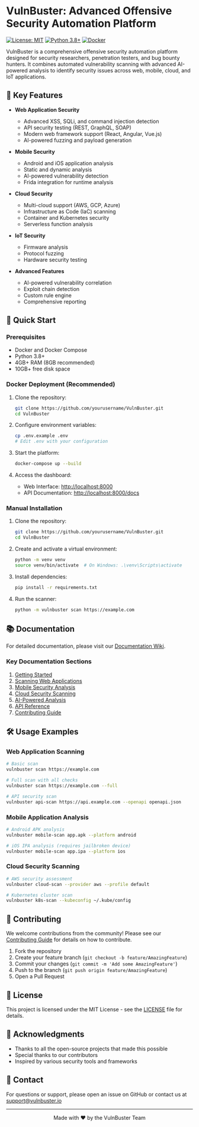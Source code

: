 # VulnBuster: Advanced Offensive Security Automation Platform

[![License: MIT](https://img.shields.io/badge/License-MIT-yellow.svg)](https://opensource.org/licenses/MIT)
[![Python 3.8+](https://img.shields.io/badge/python-3.8+-blue.svg)](https://www.python.org/downloads/)
[![Docker](https://img.shields.io/badge/Docker-2CA5E0?style=flat&logo=docker&logoColor=white)](https://www.docker.com/)

VulnBuster is a comprehensive offensive security automation platform designed for security researchers, penetration testers, and bug bounty hunters. It combines automated vulnerability scanning with advanced AI-powered analysis to identify security issues across web, mobile, cloud, and IoT applications.

## 🚀 Key Features

- **Web Application Security**
  - Advanced XSS, SQLi, and command injection detection
  - API security testing (REST, GraphQL, SOAP)
  - Modern web framework support (React, Angular, Vue.js)
  - AI-powered fuzzing and payload generation

- **Mobile Security**
  - Android and iOS application analysis
  - Static and dynamic analysis
  - AI-powered vulnerability detection
  - Frida integration for runtime analysis

- **Cloud Security**
  - Multi-cloud support (AWS, GCP, Azure)
  - Infrastructure as Code (IaC) scanning
  - Container and Kubernetes security
  - Serverless function analysis

- **IoT Security**
  - Firmware analysis
  - Protocol fuzzing
  - Hardware security testing

- **Advanced Features**
  - AI-powered vulnerability correlation
  - Exploit chain detection
  - Custom rule engine
  - Comprehensive reporting

## 🚀 Quick Start

### Prerequisites

- Docker and Docker Compose
- Python 3.8+
- 4GB+ RAM (8GB recommended)
- 10GB+ free disk space

### Docker Deployment (Recommended)

1. Clone the repository:
   ```bash
   git clone https://github.com/yourusername/VulnBuster.git
   cd VulnBuster
   ```

2. Configure environment variables:
   ```bash
   cp .env.example .env
   # Edit .env with your configuration
   ```

3. Start the platform:
   ```bash
   docker-compose up --build
   ```

4. Access the dashboard:
   - Web Interface: [http://localhost:8000](http://localhost:8000)
   - API Documentation: [http://localhost:8000/docs](http://localhost:8000/docs)

### Manual Installation

1. Clone the repository:
   ```bash
   git clone https://github.com/yourusername/VulnBuster.git
   cd VulnBuster
   ```

2. Create and activate a virtual environment:
   ```bash
   python -m venv venv
   source venv/bin/activate  # On Windows: .\venv\Scripts\activate
   ```

3. Install dependencies:
   ```bash
   pip install -r requirements.txt
   ```

4. Run the scanner:
   ```bash
   python -m vulnbuster scan https://example.com
   ```

## 📚 Documentation

For detailed documentation, please visit our [Documentation Wiki](https://github.com/yourusername/VulnBuster/wiki).

### Key Documentation Sections

1. [Getting Started](https://github.com/yourusername/VulnBuster/wiki/Getting-Started)
2. [Scanning Web Applications](https://github.com/yourusername/VulnBuster/wiki/Web-Application-Scanning)
3. [Mobile Security Analysis](https://github.com/yourusername/VulnBuster/wiki/Mobile-Security-Analysis)
4. [Cloud Security Scanning](https://github.com/yourusername/VulnBuster/wiki/Cloud-Security-Scanning)
5. [AI-Powered Analysis](https://github.com/yourusername/VulnBuster/wiki/AI-Powered-Analysis)
6. [API Reference](https://github.com/yourusername/VulnBuster/wiki/API-Reference)
7. [Contributing Guide](https://github.com/yourusername/VulnBuster/wiki/Contributing)

## 🛠️ Usage Examples

### Web Application Scanning
```bash
# Basic scan
vulnbuster scan https://example.com

# Full scan with all checks
vulnbuster scan https://example.com --full

# API security scan
vulnbuster api-scan https://api.example.com --openapi openapi.json
```

### Mobile Application Analysis
```bash
# Android APK analysis
vulnbuster mobile-scan app.apk --platform android

# iOS IPA analysis (requires jailbroken device)
vulnbuster mobile-scan app.ipa --platform ios
```

### Cloud Security Scanning
```bash
# AWS security assessment
vulnbuster cloud-scan --provider aws --profile default

# Kubernetes cluster scan
vulnbuster k8s-scan --kubeconfig ~/.kube/config
```

## 🤝 Contributing

We welcome contributions from the community! Please see our [Contributing Guide](CONTRIBUTING.md) for details on how to contribute.

1. Fork the repository
2. Create your feature branch (`git checkout -b feature/AmazingFeature`)
3. Commit your changes (`git commit -m 'Add some AmazingFeature'`)
4. Push to the branch (`git push origin feature/AmazingFeature`)
5. Open a Pull Request

## 📄 License

This project is licensed under the MIT License - see the [LICENSE](LICENSE) file for details.

## 🙏 Acknowledgments

- Thanks to all the open-source projects that made this possible
- Special thanks to our contributors
- Inspired by various security tools and frameworks

## 📧 Contact

For questions or support, please open an issue on GitHub or contact us at support@vulnbuster.io

---

<p align="center">
  Made with ❤️ by the VulnBuster Team
</p>